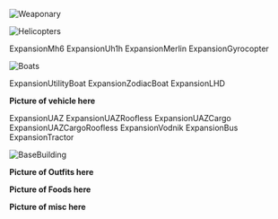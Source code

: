 ![Weaponary](https://i.imgur.com/Ux80A0e.png)

![Helicopters](https://i.imgur.com/piSEZsc.jpg)

ExpansionMh6
ExpansionUh1h
ExpansionMerlin
ExpansionGyrocopter

![Boats](https://i.imgur.com/4UkjiLk.jpg)

ExpansionUtilityBoat
ExpansionZodiacBoat
ExpansionLHD

**Picture of vehicle here**

ExpansionUAZ
ExpansionUAZRoofless
ExpansionUAZCargo
ExpansionUAZCargoRoofless
ExpansionVodnik
ExpansionBus
ExpansionTractor

![BaseBuilding](https://i.imgur.com/ezPlPNO.jpg)

**Picture of Outfits here**

**Picture of Foods here**

**Picture of misc here**
